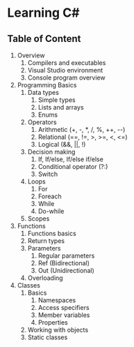 # Learning C#

## Table of Content
1. Overview
    1. Compilers and executables
    2. Visual Studio environment
    3. Console program overview
2. Programming Basics
    1. Data types
        1. Simple types
        2. Lists and arrays
        3. Enums
    2. Operators
        1. Arithmetic (+, -, *, /, %, ++, --)
        2. Relational (==, !=, >, >=, <, <=)
        3. Logical (&&, ||, !)
    3. Decision making
        1. If, If/else, If/else if/else
        2. Conditional operator (?:)
        3. Switch
    4. Loops
        1. For
        2. Foreach
        3. While
        4. Do-while
    5. Scopes
3. Functions
    1. Functions basics
    2. Return types
    3. Parameters
        1. Regular parameters
        2. Ref (Bidirectional)
        2. Out (Unidirectional)
    4. Overloading
4. Classes
    1. Basics
        1. Namespaces
        2. Access specifiers
        3. Member variables
        4. Properties
    2. Working with objects
    3. Static classes
